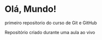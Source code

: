 # Olá, Mundo!
 primeiro repositorio do curso de Git e GitHub

 Repositório criado durante uma aula ao vivo
